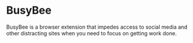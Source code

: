 # BusyBee
BusyBee is a browser extension that impedes access to social media and other distracting sites when you need to focus on getting work done.

